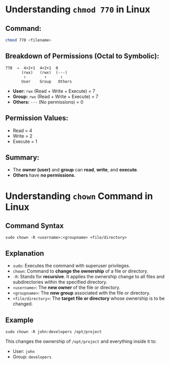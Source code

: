 # Understanding `chmod 770` in Linux

## Command:
```bash
chmod 770 <filename>
```

## Breakdown of Permissions (Octal to Symbolic):

```
770  →  4+2+1  4+2+1  0
       (rwx)   (rwx)  (---)
        ↑        ↑      ↑
       User    Group   Others
```

- **User:** `rwx` (Read + Write + Execute) = 7  
- **Group:** `rwx` (Read + Write + Execute) = 7  
- **Others:** `---` (No permissions) = 0

## Permission Values:
- Read  = 4  
- Write = 2  
- Execute = 1

## Summary:
- The **owner (user)** and **group** can **read**, **write**, and **execute**.
- **Others** have **no permissions**.


# Understanding `chown` Command in Linux

## Command Syntax

```
sudo chown -R <username>:<groupname> <file/directory>
```

## Explanation

- `sudo`: Executes the command with superuser privileges.
- `chown`: Command to **change the ownership** of a file or directory.
- `-R`: Stands for **recursive**. It applies the ownership change to all files and subdirectories within the specified directory.
- `<username>`: The **new owner** of the file or directory.
- `<groupname>`: The **new group** associated with the file or directory.
- `<file/directory>`: The **target file or directory** whose ownership is to be changed.

## Example

```
sudo chown -R john:developers /opt/project
```

This changes the ownership of `/opt/project` and everything inside it to:
- User: `john`
- Group: `developers`

